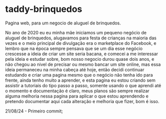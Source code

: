 # taddy-brinquedos
Pagina web, para um negocio de aluguel de brinquedos.

No ano de 2020 eu eu minha mãe iniciamos um pequeno negócio de aluguel de brinquedos, alugavamos para festa de crianças na maioria das vezes e o meio principal de divulgação era o marketplace do Facebook, e lembro que na época sempre pensava que se um dia esse negócio crescesse a ideia de criar um site seria bacana, e comecei a me interessar pela ideia e estudar sobre, bom nosso negocio durou quase dois anos, e não chegou ao nivel de precisar ou mesmo bancar um site online, mas essa ideia permaneceu na minha cabeça até hoje, então decidi continuar estudando e criar uma pagina mesmo que o negócio não tenha ido para frente, ainda tenho muito a aprender, e esta pagina eu estou criando sem assistir a tutoriais do tipo passo a passo, somente usando o que aprendi até o momento e documentação é claro, meus planos são sempre realizar alguma melhoria nessa pagina para aplicar o que estou aprendendo e pretendo documentar aqui cada alteração e melhoria que fizer, bom é isso.

21/08/24 - Primeiro commit;
